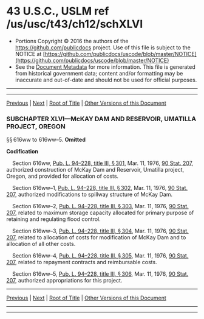 ---
---

# 43 U.S.C., USLM ref /us/usc/t43/ch12/schXLVI

* Portions Copyright © 2016 the authors of the https://github.com/publicdocs project.
  Use of this file is subject to the NOTICE at [https://github.com/publicdocs/uscode/blob/master/NOTICE](https://github.com/publicdocs/uscode/blob/master/NOTICE)
* See the [Document Metadata](././../../../../..//README.md) for more information.
  This file is generated from historical government data; content and/or formatting may be inaccurate and out-of-date and should not be used for official purposes.

----------
----------

[Previous](./../../../../..//us/usc/t43/ch12/schXLV/m__us_usc_t43_ch12_schXLV.md) | [Next](./../../../../..//us/usc/t43/ch12/schXLVII/m__us_usc_t43_ch12_schXLVII.md) | [Root of Title](./../../../../../) | [Other Versions of this Document](https://publicdocs.github.io/go/links?ns=uslm&ref=%2Fus%2Fusc%2Ft43%2Fch12%2FschXLVI)

### SUBCHAPTER XLVI—McKAY DAM AND RESERVOIR, UMATILLA PROJECT, OREGON

§§ 616ww to 616ww–5. __Omitted__ 

 __Codification__ 

    Section 616ww, [Pub. L. 94–228, title III, § 301][/us/pl/94/228/s301], Mar. 11, 1976, [90 Stat. 207][/us/stat/90/207], authorized construction of McKay Dam and Reservoir, Umatilla project, Oregon, and provided for allocation of costs.

    Section 616ww–1, [Pub. L. 94–228, title III, § 302][/us/pl/94/228/s302], Mar. 11, 1976, [90 Stat. 207][/us/stat/90/207], authorized modifications to spillway structure of McKay Dam.

    Section 616ww–2, [Pub. L. 94–228, title III, § 303][/us/pl/94/228/s303], Mar. 11, 1976, [90 Stat. 207][/us/stat/90/207], related to maximum storage capacity allocated for primary purpose of retaining and regulating flood control.

    Section 616ww–3, [Pub. L. 94–228, title III, § 304][/us/pl/94/228/s304], Mar. 11, 1976, [90 Stat. 207][/us/stat/90/207], related to allocation of costs for modification of McKay Dam and to allocation of all other costs.

    Section 616ww–4, [Pub. L. 94–228, title III, § 305][/us/pl/94/228/s305], Mar. 11, 1976, [90 Stat. 207][/us/stat/90/207], related to repayment contracts and reimbursable costs.

    Section 616ww–5, [Pub. L. 94–228, title III, § 306][/us/pl/94/228/s306], Mar. 11, 1976, [90 Stat. 207][/us/stat/90/207], authorized appropriations for this project.

----------

[Previous](./../../../../..//us/usc/t43/ch12/schXLV/m__us_usc_t43_ch12_schXLV.md) | [Next](./../../../../..//us/usc/t43/ch12/schXLVII/m__us_usc_t43_ch12_schXLVII.md) | [Root of Title](./../../../../../) | [Other Versions of this Document](https://publicdocs.github.io/go/links?ns=uslm&ref=%2Fus%2Fusc%2Ft43%2Fch12%2FschXLVI)

----------
----------

[/us/pl/94/228/s301]: https://publicdocs.github.io/go/links?ns=uslm&ref=%2Fus%2Fpl%2F94%2F228%2Fs301
[/us/stat/90/207]: https://publicdocs.github.io/go/links?ns=uslm&ref=%2Fus%2Fstat%2F90%2F207
[/us/pl/94/228/s302]: https://publicdocs.github.io/go/links?ns=uslm&ref=%2Fus%2Fpl%2F94%2F228%2Fs302
[/us/stat/90/207]: https://publicdocs.github.io/go/links?ns=uslm&ref=%2Fus%2Fstat%2F90%2F207
[/us/pl/94/228/s303]: https://publicdocs.github.io/go/links?ns=uslm&ref=%2Fus%2Fpl%2F94%2F228%2Fs303
[/us/stat/90/207]: https://publicdocs.github.io/go/links?ns=uslm&ref=%2Fus%2Fstat%2F90%2F207
[/us/pl/94/228/s304]: https://publicdocs.github.io/go/links?ns=uslm&ref=%2Fus%2Fpl%2F94%2F228%2Fs304
[/us/stat/90/207]: https://publicdocs.github.io/go/links?ns=uslm&ref=%2Fus%2Fstat%2F90%2F207
[/us/pl/94/228/s305]: https://publicdocs.github.io/go/links?ns=uslm&ref=%2Fus%2Fpl%2F94%2F228%2Fs305
[/us/stat/90/207]: https://publicdocs.github.io/go/links?ns=uslm&ref=%2Fus%2Fstat%2F90%2F207
[/us/pl/94/228/s306]: https://publicdocs.github.io/go/links?ns=uslm&ref=%2Fus%2Fpl%2F94%2F228%2Fs306
[/us/stat/90/207]: https://publicdocs.github.io/go/links?ns=uslm&ref=%2Fus%2Fstat%2F90%2F207


